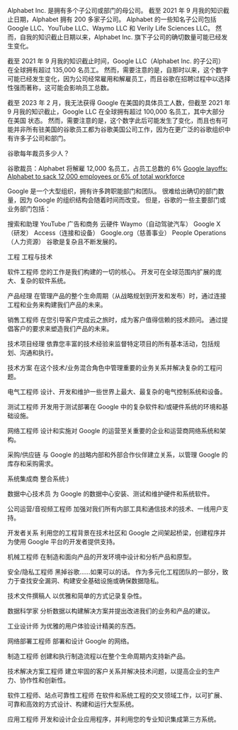 


Alphabet Inc. 是拥有多个子公司或部门的母公司。 截至 2021 年 9 月我的知识截止日期，Alphabet 拥有 200 多家子公司。 Alphabet 的一些知名子公司包括 Google LLC、YouTube LLC、Waymo LLC 和 Verily Life Sciences LLC。 然而，自我的知识截止日期以来，Alphabet Inc. 旗下子公司的确切数量可能已经发生变化。

截至 2021 年 9 月我的知识截止时间，Google LLC（Alphabet Inc. 的子公司）在全球拥有超过 135,000 名员工。 然而，需要注意的是，自那时以来，这个数字可能已经发生变化，因为公司经常雇用和解雇员工，而且谷歌在招聘过程中以选择性强而著称，这可能会影响员工总数。

截至 2023 年 2 月，我无法获得 Google 在美国的具体员工人数，但截至 2021 年 9 月我的知识截止，Google LLC 在全球拥有超过 100,000 名员工，其中大部分在美国 状态。 然而，需要注意的是，这个数字此后可能发生了变化，而且也有可能并非所有驻美国的谷歌员工都为谷歌美国公司工作，因为在更广泛的谷歌组织中有许多子公司和部门。

谷歌每年裁员多少人？

谷歌裁员：Alphabet 将解雇 12,000 名员工，占员工总数的 6%
[Google layoffs: Alphabet to sack 12,000 employees or 6% of total workforce](https://economictimes.indiatimes.com/tech/technology/google-to-lay-off-12000-employees-6-of-total-workforce/articleshow/97172601.cms?utm_source=contentofinterest&utm_medium=text&utm_campaign=cppst)

Google 是一个大型组织，拥有许多跨职能部门和团队。 很难给出确切的部门数量，因为 Google 的组织结构会随着时间而改变。 但是，谷歌的一些主要部门或业务部门包括：

搜索和助理 YouTube 广告和商务 云硬件 Waymo（自动驾驶汽车） Google X（研发） Access（连接和设备） Google.org（慈善事业） People Operations（人力资源） 谷歌是复杂且不断发展的。


工程
工程与技术

软件工程师
您的工作是我们构建的一切的核心。 开发可在全球范围内扩展的庞大、复杂的软件系统。

产品经理
在管理产品的整个生命周期（从战略规划到开发和发布）时，通过连接工程和业务来构建我们产品的未来。

销售工程师
在您引导客户完成云之旅时，成为客户值得信赖的技术顾问。 通过提倡客户的要求来塑造我们产品的未来。

技术项目经理
依靠您丰富的技术经验来监督特定项目的所有基本活动，包括规划、沟通和执行。

技术方案
在这个技术/业务混合角色中管理重要的业务关系并解决复杂的工程问题。

电气工程师
设计、开发和维护一些世界上最大、最复杂的电气控制系统和设备。

测试工程师
开发用于测试部署在 Google 中的复杂软件和/或硬件系统的环境和基础设施。

网络工程师
设计和实施对 Google 的运营至关重要的企业和运营商网络系统和架构。

采购/供应链
与 Google 的战略内部和外部合作伙伴建立关系，以管理 Google 的库存和采购需求。

系统集成商
整合系统:)

数据中心技术员
为 Google 的数据中心安装、测试和维护硬件和系统软件。

公司运营/音视频工程师
加强对我们所有内部工具和通信技术的技术、一线用户支持。

开发者关系
利用您的工程背景在技术社区和 Google 之间架起桥梁，创建程序并为使用 Google 平台的开发者提供支持。

机械工程师
在制造和面向产品的开发环境中设计和分析产品和原型。

安全/隐私工程师
黑掉谷歌……如果可以的话。 作为多元化工程团队的一部分，致力于查找安全漏洞、构建安全基础设施或确保数据隐私。

技术文件撰稿人
以优雅和简单的方式记录复杂性。

数据科学家
分析数据以构建解决方案并提出改进我们的业务和产品的建议。

工业设计师
为优雅的用户体验设计精美的东西。

网络部署工程师
部署和设计 Google 的网络。

制造工程师
创建和执行制造流程以在整个生命周期内支持新产品。

技术解决方案工程师
建立牢固的客户关系并解决技术问题，以提高企业的生产力、协作性和创新性。

软件工程师、站点可靠性工程师
在软件和系统工程的交叉领域工作，以可扩展、可靠和高效的方式设计、构建和运行大型系统。

应用工程师
开发和设计企业应用程序，并利用您的专业知识集成第三方系统。

